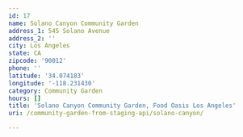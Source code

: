 ```yaml
---
id: 17
name: Solano Canyon Community Garden
address_1: 545 Solano Avenue
address_2: ''
city: Los Angeles
state: CA
zipcode: '90012'
phone: ''
latitude: '34.074183'
longitude: '-118.231430'
category: Community Garden
hours: []
title: 'Solano Canyon Community Garden, Food Oasis Los Angeles'
uri: /community-garden-from-staging-api/solano-canyon/

---
```


